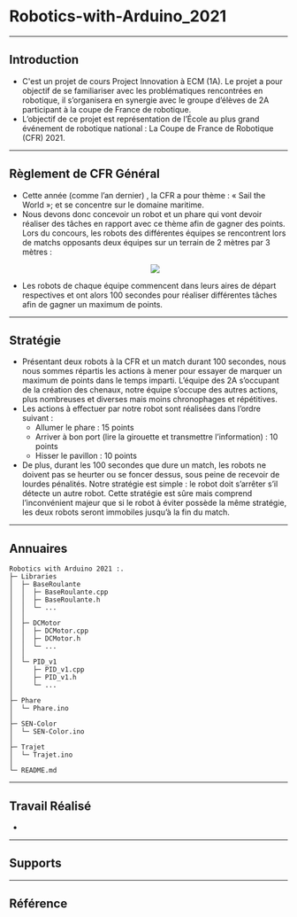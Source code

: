 # Robotics-with-Arduino_2021

---
## Introduction
- C'est un projet de cours Project Innovation à ECM (1A). Le projet a pour objectif de se familiariser avec les problématiques rencontrées en robotique, il s’organisera en synergie avec le groupe d’élèves de 2A participant à la coupe de France de robotique.
- L’objectif de ce projet est représentation de l’École au plus grand événement de robotique national : La Coupe de France de Robotique (CFR) 2021.

---
## Règlement de CFR Général
- Cette année (comme l’an dernier) , la CFR a pour thème : « Sail the World »; et se concentre sur le domaine maritime.
- Nous devons donc concevoir un robot et un phare qui vont devoir réaliser des tâches en rapport avec ce thème afin de gagner des points. Lors du concours, les robots des différentes équipes se rencontrent lors de matchs opposants deux équipes sur un terrain de 2 mètres par 3 mètres :
  <p align="center">
    <img src="https://user-images.githubusercontent.com/54052564/150683843-1a4257ba-3c8e-430c-8533-80842a31d256.png" />
  </p>
- Les robots de chaque équipe commencent dans leurs aires de départ respectives et ont alors 100 secondes pour réaliser différentes tâches afin de gagner un maximum de points.

---
## Stratégie
- Présentant deux robots à la CFR et un match durant 100 secondes, nous nous sommes répartis les actions à mener pour essayer de marquer un maximum de points dans le temps imparti. L’équipe des 2A s’occupant de la création des chenaux, notre équipe s’occupe des autres actions, plus nombreuses et diverses mais moins chronophages et répétitives.
- Les actions à effectuer par notre robot sont réalisées dans l’ordre suivant :
  - Allumer le phare : 15 points
  - Arriver à bon port (lire la girouette et transmettre l’information) : 10 points
  - Hisser le pavillon : 10 points
- De plus, durant les 100 secondes que dure un match, les robots ne doivent pas se heurter ou se foncer dessus, sous peine de recevoir de lourdes pénalités. Notre stratégie est simple : le robot doit s’arrêter s’il détecte un autre robot. Cette stratégie est sûre mais comprend l’inconvénient majeur que si le robot à éviter possède la même stratégie, les deux robots seront immobiles jusqu’à la fin du match.

---
## Annuaires
```
Robotics with Arduino 2021 :.
├─ Libraries
│  ├─ BaseRoulante
│  │  ├─ BaseRoulante.cpp
│  │  ├─ BaseRoulante.h
│  │  └─ ...
│  │
│  ├─ DCMotor
│  │  ├─ DCMotor.cpp
│  │  ├─ DCMotor.h
│  │  └─ ...
│  │
│  └─ PID_v1
│     ├─ PID_v1.cpp
│     ├─ PID_v1.h
│     └─ ...
│
├─ Phare
│  └─ Phare.ino
│
├─ SEN-Color
│  └─ SEN-Color.ino
│
├─ Trajet
│  └─ Trajet.ino
│
└─ README.md
```

---
## Travail Réalisé
- 

---
## Supports


---
## Référence
